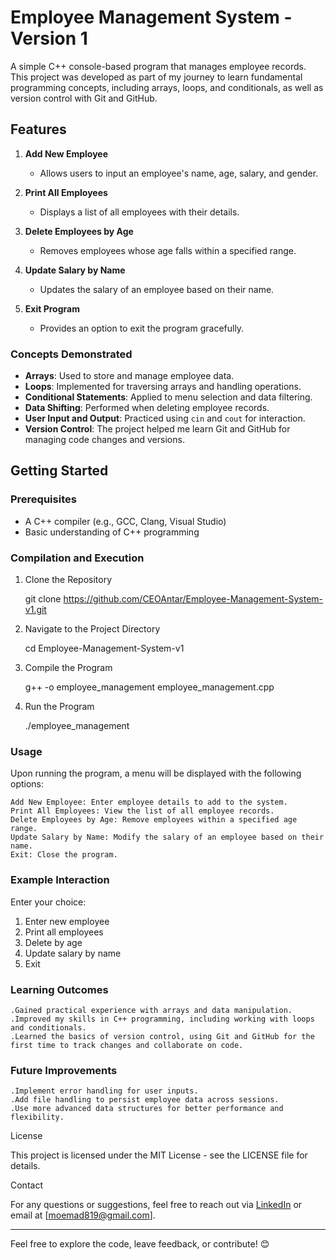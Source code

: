 # Employee Management System - Version 1
 A simple C++ console-based program that manages employee records. This project was developed as part of my journey to learn fundamental programming concepts, including arrays, loops, and conditionals, as well as version control with Git and GitHub.

## Features

1. **Add New Employee**
   - Allows users to input an employee's name, age, salary, and gender.
   
2. **Print All Employees**
   - Displays a list of all employees with their details.
   
3. **Delete Employees by Age**
   - Removes employees whose age falls within a specified range.
   
4. **Update Salary by Name**
   - Updates the salary of an employee based on their name.

5. **Exit Program**
   - Provides an option to exit the program gracefully.

### Concepts Demonstrated

- **Arrays**: Used to store and manage employee data.
- **Loops**: Implemented for traversing arrays and handling operations.
- **Conditional Statements**: Applied to menu selection and data filtering.
- **Data Shifting**: Performed when deleting employee records.
- **User Input and Output**: Practiced using `cin` and `cout` for interaction.
- **Version Control**: The project helped me learn Git and GitHub for managing code changes and versions.

## Getting Started

### Prerequisites

- A C++ compiler (e.g., GCC, Clang, Visual Studio)
- Basic understanding of C++ programming

### Compilation and Execution

1. Clone the Repository

   git clone https://github.com/CEOAntar/Employee-Management-System-v1.git

2. Navigate to the Project Directory
	
   cd Employee-Management-System-v1

3. Compile the Program

   g++ -o employee_management employee_management.cpp

4. Run the Program

   ./employee_management


### Usage

Upon running the program, a menu will be displayed with the following options:

    Add New Employee: Enter employee details to add to the system.
    Print All Employees: View the list of all employee records.
    Delete Employees by Age: Remove employees within a specified age range.
    Update Salary by Name: Modify the salary of an employee based on their name.
    Exit: Close the program.

### Example Interaction

Enter your choice:
1) Enter new employee
2) Print all employees
3) Delete by age
4) Update salary by name
5) Exit

### Learning Outcomes

    .Gained practical experience with arrays and data manipulation.
    .Improved my skills in C++ programming, including working with loops and conditionals.
    .Learned the basics of version control, using Git and GitHub for the first time to track changes and collaborate on code.

### Future Improvements

    .Implement error handling for user inputs.
    .Add file handling to persist employee data across sessions.
    .Use more advanced data structures for better performance and flexibility.


License

This project is licensed under the MIT License - see the LICENSE file for details.

Contact

For any questions or suggestions, feel free to reach out via [LinkedIn](https://www.linkedin.com/in/mohamed-antar-672433328/) or email at [moemad819@gmail.com].

---

Feel free to explore the code, leave feedback, or contribute! 😊




